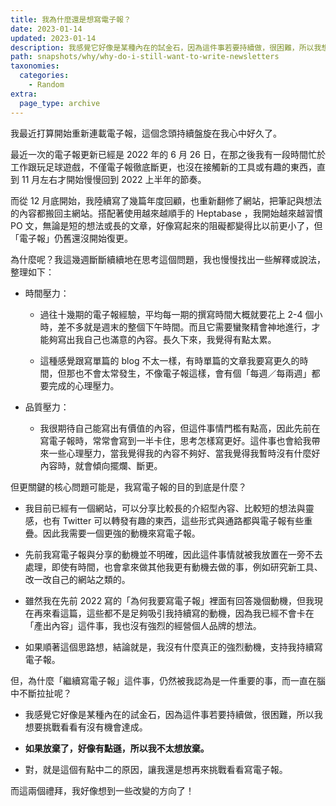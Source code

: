 ```yaml
---
title: 我為什麼還是想寫電子報？
date: 2023-01-14
updated: 2023-01-14
description: 我感覺它好像是某種內在的試金石，因為這件事若要持續做，很困難，所以我想要挑戰看看有沒有機會達成。
path: snapshots/why/why-do-i-still-want-to-write-newsletters
taxonomies:
  categories: 
    - Random
extra:
  page_type: archive
---
```


我最近打算開始重新連載電子報，這個念頭持續盤旋在我心中好久了。

最近一次的電子報更新已經是 2022 年的 6 月 26 日，在那之後我有一段時間忙於工作跟玩足球遊戲，不僅電子報徹底斷更，也沒在接觸新的工具或有趣的東西，直到 11 月左右才開始慢慢回到 2022 上半年的節奏。

而從 12 月底開始，我陸續寫了幾篇年度回顧，也重新翻修了網站，把筆記與想法的內容都搬回主網站。搭配著使用越來越順手的 Heptabase ，我開始越來越習慣 PO 文，無論是短的想法或長的文章，好像寫起來的阻礙都變得比以前更小了，但「電子報」仍舊還沒開始復更。

為什麼呢？我這幾週斷斷續續地在思考這個問題，我也慢慢找出一些解釋或說法，整理如下：

* 時間壓力：

  * 過往十幾期的電子報經驗，平均每一期的撰寫時間大概就要花上 2-4 個小時，差不多就是週末的整個下午時間。而且它需要蠻聚精會神地進行，才能夠寫出我自己也滿意的內容。長久下來，我覺得有點太累。

  * 這種感覺跟寫單篇的 blog 不太一樣，有時單篇的文章我要寫更久的時間，但那也不會太常發生，不像電子報這樣，會有個「每週／每兩週」都要完成的心理壓力。

* 品質壓力：

  * 我很期待自己能寫出有價值的內容，但這件事情門檻有點高，因此先前在寫電子報時，常常會寫到一半卡住，思考怎樣寫更好。這件事也會給我帶來一些心理壓力，當我覺得我的內容不夠好、當我覺得我暫時沒有什麼好內容時，就會傾向擺爛、斷更。

但更關鍵的核心問題可能是，我寫電子報的目的到底是什麼？

* 我目前已經有一個網站，可以分享比較長的介紹型內容、比較短的想法與靈感，也有 Twitter 可以轉發有趣的東西，這些形式與通路都與電子報有些重疊。因此我需要一個更強的動機來寫電子報。

* 先前我寫電子報與分享的動機並不明確，因此這件事情就被我放置在一旁不去處理，即使有時間，也會拿來做其他我更有動機去做的事，例如研究新工具、改一改自己的網站之類的。

* 雖然我在先前 2022 寫的「為何我要寫電子報」裡面有回答幾個動機，但我現在再來看這篇，這些都不是足夠吸引我持續寫的動機，因為我已經不會卡在「產出內容」這件事，我也沒有強烈的經營個人品牌的想法。

* 如果順著這個思路想，結論就是，我沒有什麼真正的強烈動機，支持我持續寫電子報。


但，為什麼「繼續寫電子報」這件事，仍然被我認為是一件重要的事，而一直在腦中不斷拉扯呢？

* 我感覺它好像是某種內在的試金石，因為這件事若要持續做，很困難，所以我想要挑戰看看有沒有機會達成。

* **如果放棄了，好像有點遜，所以我不太想放棄。**

* 對，就是這個有點中二的原因，讓我還是想再來挑戰看看寫電子報。

而這兩個禮拜，我好像想到一些改變的方向了！